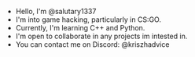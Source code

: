- Hello, I'm @salutary1337
- I'm into game hacking, particularly in CS:GO.
- Currently, I'm learning C++ and Python.
- I'm open to collaborate in any projects im intested in.
- You can contact me on Discord: @kriszhadvice

